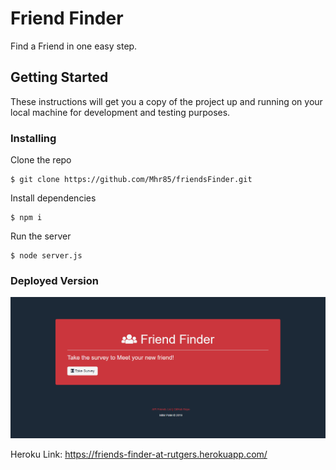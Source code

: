 # Friend Finder

Find a Friend in one easy step.

## Getting Started

These instructions will get you a copy of the project up and running on your local machine for development and testing purposes.

### Installing

Clone the repo
```
$ git clone https://github.com/Mhr85/friendsFinder.git

```
Install dependencies

```
$ npm i

```

Run the server

```
$ node server.js

```

### Deployed Version 

![Main Page](app/public/assets/images/Mainpage.png)


Heroku Link: https://friends-finder-at-rutgers.herokuapp.com/
